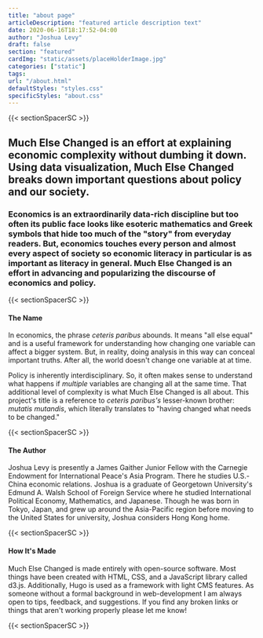 ```yaml
---
title: "about page"
articleDescription: "featured article description text"
date: 2020-06-16T18:17:52-04:00
author: "Joshua Levy"
draft: false
section: "featured"
cardImg: "static/assets/placeHolderImage.jpg"
categories: ["static"]
tags: 
url: "/about.html"
defaultStyles: "styles.css"
specificStyles: "about.css"
---
```


{{< sectionSpacerSC >}}

## Much Else Changed is an effort at explaining economic complexity without dumbing it down. Using data visualization, Much Else Changed breaks down important questions about policy and our society.

### Economics is an extraordinarily data-rich discipline but too often its public face looks like esoteric mathematics and Greek symbols that hide too much of the "story" from everyday readers. But, economics touches every person and almost every aspect of society so economic literacy in particular is as important as literacy in general. Much Else Changed is an effort in advancing and popularizing the discourse of economics and policy.

{{< sectionSpacerSC >}}

#### The Name

In economics, the phrase *ceteris paribus* abounds. It means "all else equal" and is a useful framework for understanding how changing one variable can affect a bigger system. But, in reality, doing analysis in this way can conceal important truths. After all, the world doesn't change one variable at at time.

Policy is inherently interdisciplinary. So, it often makes sense to understand what happens if *multiple* variables are changing all at the same time. That additional level of complexity is what Much Else Changed is all about. This project's title is a reference to *ceteris paribus's* lesser-known brother: *mutatis mutandis*, which literally translates to "having changed what needs to be changed."

{{< sectionSpacerSC >}}

#### The Author

Joshua Levy is presently a James Gaither Junior Fellow with the Carnegie Endowment for International Peace's Asia Program. There he studies U.S.-China economic relations. Joshua is a graduate of Georgetown University's Edmund A. Walsh School of Foreign Service where he studied International Political Economy, Mathematics, and Japanese. Though he was born in Tokyo, Japan, and grew up around the Asia-Pacific region before moving to the United States for university, Joshua considers Hong Kong home.

{{< sectionSpacerSC >}}

#### How It's Made

Much Else Changed is made entirely with open-source software. Most things have been created with HTML, CSS, and a JavaScript library called d3.js. Additionally, Hugo is used as a framework with light CMS features. As someone without a formal background in web-development I am always open to tips, feedback, and suggestions. If you find any broken links or things that aren't working properly please let me know!

{{< sectionSpacerSC >}}
